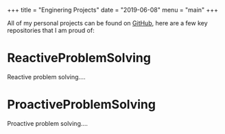 +++
title = "Enginering Projects"
date = "2019-06-08"
menu = "main"
+++


All of my personal projects can be found on [GitHub](https://github.com/roychancellor), here are a few key repositories that I am proud of:


# ReactiveProblemSolving

Reactive problem solving....


# ProactiveProblemSolving

Proactive problem solving....

